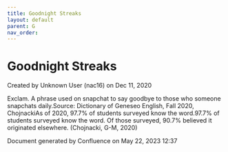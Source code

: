 ```yaml
---
title: Goodnight Streaks
layout: default
parent: G
nav_order:
---
```


# Goodnight Streaks

Created by  Unknown User (nac16) on Dec 11, 2020

Exclam. A phrase used on snapchat to say goodbye to those who someone snapchats daily.Source: Dictionary of Geneseo English, Fall 2020, ChojnackiAs of 2020, 97.7% of students surveyed know the word.97.7% of students surveyed know the word. Of those surveyed, 90.7% believed it originated elsewhere. (Chojnacki, G-M, 2020)

Document generated by Confluence on May 22, 2023 12:37



